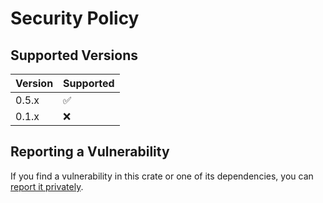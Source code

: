 # Security Policy

## Supported Versions

| Version | Supported |
|---------|-----------|
| 0.5.x   | ✅         |
| 0.1.x   | ❌         |

## Reporting a Vulnerability

If you find a vulnerability in this crate or one of its dependencies, you can [report it privately](https://github.com/clechasseur/wiremock_logical_matchers/security/advisories/new).
